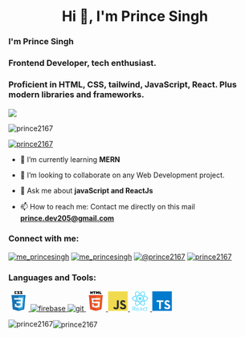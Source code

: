 <h1 align="center">Hi 👋, I'm Prince Singh</h1>
<h3>I'm Prince Singh </h3> <h3>  Frontend Developer, tech enthusiast.</h3> <h3> Proficient in HTML, CSS, tailwind, JavaScript, React. Plus modern libraries and frameworks.</h3>
<img align = "center" width="400" src="https://globaleducation.s3.ap-south-1.amazonaws.com/globaledu/gif/front-end-development.gif">

<p align="left"> <img src="https://komarev.com/ghpvc/?username=prince2167&label=Profile%20views&color=0e75b6&style=flat" alt="prince2167" /> </p>

<p align="left"> <a href="https://github.com/ryo-ma/github-profile-trophy"><img src="https://github-profile-trophy.vercel.app/?username=prince2167" alt="prince2167" /></a> </p>

- 🌱 I’m currently learning **MERN**

- 👯 I’m looking to collaborate on any Web Development project.

- 💬 Ask me about **javaScript and ReactJs**

- 📫 How to reach me: Contact me directly on this mail **prince.dev205@gmail.com**

<h3 align="left">Connect with me:</h3>
<p align="left">
<a href="https://twitter.com/me_princesingh" target="blank"><img align="center" src="https://raw.githubusercontent.com/rahuldkjain/github-profile-readme-generator/master/src/images/icons/Social/twitter.svg" alt="me_princesingh" height="30" width="40" /></a>
<a href="https://instagram.com/me_princesingh" target="blank"><img align="center" src="https://raw.githubusercontent.com/rahuldkjain/github-profile-readme-generator/master/src/images/icons/Social/instagram.svg" alt="me_princesingh" height="30" width="40" /></a>
<a href="https://hashnode.com/@prince2167" target="blank"><img align="center" src="https://raw.githubusercontent.com/rahuldkjain/github-profile-readme-generator/master/src/images/icons/Social/hashnode.svg" alt="@prince2167" height="30" width="40" /></a>
<a href="https://www.leetcode.com/prince2167" target="blank"><img align="center" src="https://raw.githubusercontent.com/rahuldkjain/github-profile-readme-generator/master/src/images/icons/Social/leet-code.svg" alt="prince2167" height="30" width="40" /></a>
</p>

<h3 align="left">Languages and Tools:</h3>
<p align="left"> <a href="https://www.w3schools.com/css/" target="_blank" rel="noreferrer"> <img src="https://raw.githubusercontent.com/devicons/devicon/master/icons/css3/css3-original-wordmark.svg" alt="css3" width="40" height="40"/> </a> <a href="https://firebase.google.com/" target="_blank" rel="noreferrer"> <img src="https://www.vectorlogo.zone/logos/firebase/firebase-icon.svg" alt="firebase" width="40" height="40"/> </a> <a href="https://git-scm.com/" target="_blank" rel="noreferrer"> <img src="https://www.vectorlogo.zone/logos/git-scm/git-scm-icon.svg" alt="git" width="40" height="40"/> </a> <a href="https://www.w3.org/html/" target="_blank" rel="noreferrer"> <img src="https://raw.githubusercontent.com/devicons/devicon/master/icons/html5/html5-original-wordmark.svg" alt="html5" width="40" height="40"/> </a> <a href="https://developer.mozilla.org/en-US/docs/Web/JavaScript" target="_blank" rel="noreferrer"> <img src="https://raw.githubusercontent.com/devicons/devicon/master/icons/javascript/javascript-original.svg" alt="javascript" width="40" height="40"/> </a> <a href="https://reactjs.org/" target="_blank" rel="noreferrer"> <img src="https://raw.githubusercontent.com/devicons/devicon/master/icons/react/react-original-wordmark.svg" alt="react" width="40" height="40"/> </a> <a href="https://www.typescriptlang.org/" target="_blank" rel="noreferrer"> <img src="https://raw.githubusercontent.com/devicons/devicon/master/icons/typescript/typescript-original.svg" alt="typescript" width="40" height="40"/> </a> </p>

<p><img align="left" src="https://github-readme-stats.vercel.app/api/top-langs?username=prince2167&show_icons=true&locale=en&layout=compact" alt="prince2167" /></p>


<p><img align="center" src="https://github-readme-streak-stats.herokuapp.com/?user=prince2167&" alt="prince2167" /></p>
